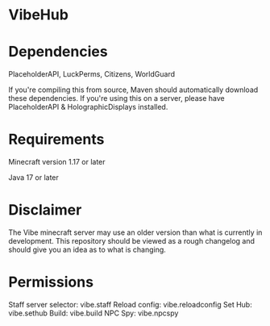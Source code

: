 # VibeHub

# Dependencies

PlaceholderAPI, LuckPerms, Citizens, WorldGuard

If you're compiling this from source, Maven should automatically download these dependencies. If you're using this on a
server, please have PlaceholderAPI & HolographicDisplays installed.

# Requirements

Minecraft version 1.17 or later

Java 17 or later

# Disclaimer

The Vibe minecraft server may use an older version than what is currently in development. This repository should be
viewed as a rough changelog and should give you an idea as to what is changing.

# Permissions

Staff server selector: vibe.staff
Reload config: vibe.reloadconfig
Set Hub: vibe.sethub
Build: vibe.build
NPC Spy: vibe.npcspy
